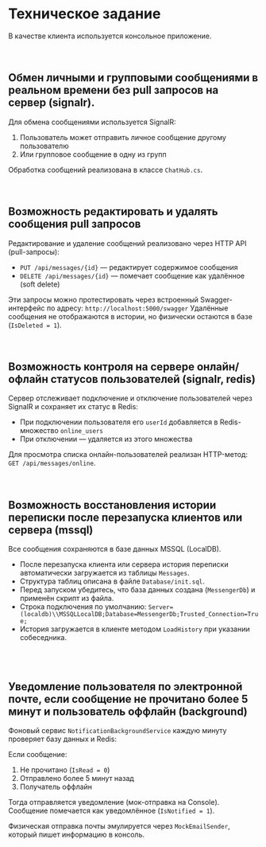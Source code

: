 # Техническое задание

В качестве клиента используется консольное приложение.
 <br>
 <br>
 <br>
## Обмен личными и групповыми сообщениями в реальном времени без pull запросов на сервер (signalr).
Для обмена сообщениями используется SignalR:
1. Пользователь может отправить личное сообщение другому пользователю
2. Или групповое сообщение в одну из групп
   
Обработка сообщений реализована в классе `ChatHub.cs`.
 <br>
 <br>
 <br>
## Возможность редактировать и удалять сообщения pull запросов
Редактирование и удаление сообщений реализовано через HTTP API (pull-запросы):
- `PUT /api/messages/{id}` — редактирует содержимое сообщения
- `DELETE /api/messages/{id}` — помечает сообщение как удалённое (soft delete)

Эти запросы можно протестировать через встроенный Swagger-интерфейс по адресу: `http://localhost:5000/swagger`
Удалённые сообщения не отображаются в истории, но физически остаются в базе (`IsDeleted = 1`).
 <br>
 <br>
 <br>
## Возможность контроля на сервере онлайн/офлайн статусов пользователей (signalr, redis)
Сервер отслеживает подключение и отключение пользователей через SignalR и сохраняет их статус в Redis:
- При подключении пользователя его `userId` добавляется в Redis-множество `online_users`
- При отключении — удаляется из этого множества

Для просмотра списка онлайн-пользователей реализан HTTP-метод: `GET /api/messages/online`.
 <br>
 <br>
 <br>
## Возможность восстановления истории переписки после перезапуска клиентов или сервера (mssql)
Все сообщения сохраняются в базе данных MSSQL (LocalDB).
- После перезапуска клиента или сервера история переписки автоматически загружается из таблицы `Messages`.
- Структура таблиц описана в файле `Database/init.sql`.
- Перед запуском убедитесь, что база данных создана (`MessengerDb`) и применён скрипт из файла.
- Строка подключения по умолчанию: `Server=(localdb)\\MSSQLLocalDB;Database=MessengerDb;Trusted_Connection=True;`
- История загружается в клиенте методом `LoadHistory` при указании собеседника.
 <br>
 <br>

## Уведомление пользователя по электронной почте, если сообщение не прочитано более 5 минут и пользователь оффлайн (background)
Фоновый сервис `NotificationBackgroundService` каждую минуту проверяет базу данных и Redis:

Если сообщение:
1. Не прочитано (`IsRead = 0`)
2. Отправлено более 5 минут назад
3. Получатель оффлайн

Тогда отправляется уведомление (мок-отправка на Console). Сообщение помечается как уведомлённое (`IsNotified = 1`).

Физическая отправка почты эмулируется через `MockEmailSender`, который пишет информацию в консоль. 
